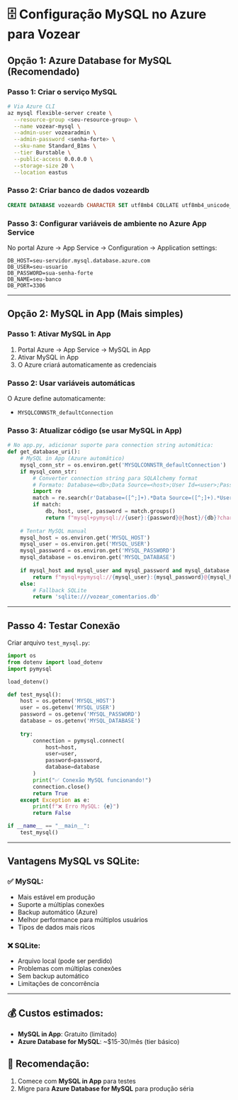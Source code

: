 # 🗄️ Configuração MySQL no Azure para Vozear

## Opção 1: Azure Database for MySQL (Recomendado)

### Passo 1: Criar o serviço MySQL
```bash
# Via Azure CLI
az mysql flexible-server create \
  --resource-group <seu-resource-group> \
  --name vozear-mysql \
  --admin-user vozearadmin \
  --admin-password <senha-forte> \
  --sku-name Standard_B1ms \
  --tier Burstable \
  --public-access 0.0.0.0 \
  --storage-size 20 \
  --location eastus
```

### Passo 2: Criar banco de dados vozeardb
```sql
CREATE DATABASE vozeardb CHARACTER SET utf8mb4 COLLATE utf8mb4_unicode_ci;
```

### Passo 3: Configurar variáveis de ambiente no Azure App Service
No portal Azure → App Service → Configuration → Application settings:

```
DB_HOST=seu-servidor.mysql.database.azure.com
DB_USER=seu-usuario
DB_PASSWORD=sua-senha-forte
DB_NAME=seu-banco
DB_PORT=3306
```

---

## Opção 2: MySQL in App (Mais simples)

### Passo 1: Ativar MySQL in App
1. Portal Azure → App Service → MySQL in App
2. Ativar MySQL in App
3. O Azure criará automaticamente as credenciais

### Passo 2: Usar variáveis automáticas
O Azure define automaticamente:
- `MYSQLCONNSTR_defaultConnection`

### Passo 3: Atualizar código (se usar MySQL in App)
```python
# No app.py, adicionar suporte para connection string automática:
def get_database_uri():
    # MySQL in App (Azure automático)
    mysql_conn_str = os.environ.get('MYSQLCONNSTR_defaultConnection')
    if mysql_conn_str:
        # Converter connection string para SQLAlchemy format
        # Formato: Database=<db>;Data Source=<host>;User Id=<user>;Password=<pass>
        import re
        match = re.search(r'Database=([^;]+).*Data Source=([^;]+).*User Id=([^;]+).*Password=([^;]+)', mysql_conn_str)
        if match:
            db, host, user, password = match.groups()
            return f"mysql+pymysql://{user}:{password}@{host}/{db}?charset=utf8mb4"
    
    # Tentar MySQL manual
    mysql_host = os.environ.get('MYSQL_HOST')
    mysql_user = os.environ.get('MYSQL_USER') 
    mysql_password = os.environ.get('MYSQL_PASSWORD')
    mysql_database = os.environ.get('MYSQL_DATABASE')
    
    if mysql_host and mysql_user and mysql_password and mysql_database:
        return f"mysql+pymysql://{mysql_user}:{mysql_password}@{mysql_host}/{mysql_database}?charset=utf8mb4"
    else:
        # Fallback SQLite
        return 'sqlite:///vozear_comentarios.db'
```

---

## Passo 4: Testar Conexão

Criar arquivo `test_mysql.py`:
```python
import os
from dotenv import load_dotenv
import pymysql

load_dotenv()

def test_mysql():
    host = os.getenv('MYSQL_HOST')
    user = os.getenv('MYSQL_USER')
    password = os.getenv('MYSQL_PASSWORD')
    database = os.getenv('MYSQL_DATABASE')
    
    try:
        connection = pymysql.connect(
            host=host,
            user=user,
            password=password,
            database=database
        )
        print("✅ Conexão MySQL funcionando!")
        connection.close()
        return True
    except Exception as e:
        print(f"❌ Erro MySQL: {e}")
        return False

if __name__ == "__main__":
    test_mysql()
```

---

## Vantagens MySQL vs SQLite:

### ✅ MySQL:
- Mais estável em produção
- Suporte a múltiplas conexões
- Backup automático (Azure)
- Melhor performance para múltiplos usuários
- Tipos de dados mais ricos

### ❌ SQLite:
- Arquivo local (pode ser perdido)
- Problemas com múltiplas conexões
- Sem backup automático
- Limitações de concorrência

---

## 💰 Custos estimados:
- **MySQL in App**: Gratuito (limitado)
- **Azure Database for MySQL**: ~$15-30/mês (tier básico)

## 🚀 Recomendação:
1. Comece com **MySQL in App** para testes
2. Migre para **Azure Database for MySQL** para produção séria
